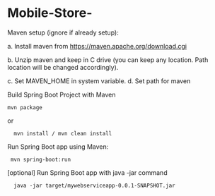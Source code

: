 # Mobile-Store-
Maven setup (ignore if already setup):

a. Install maven from https://maven.apache.org/download.cgi

b. Unzip maven and keep in C drive (you can keep any location. Path location will be changed accordingly).

c. Set MAVEN_HOME in system variable.
d. Set path for maven

Build Spring Boot Project with Maven

    mvn package
or

      mvn install / mvn clean install
Run Spring Boot app using Maven:

     mvn spring-boot:run
[optional] Run Spring Boot app with java -jar command

      java -jar target/mywebserviceapp-0.0.1-SNAPSHOT.jar
      
      

